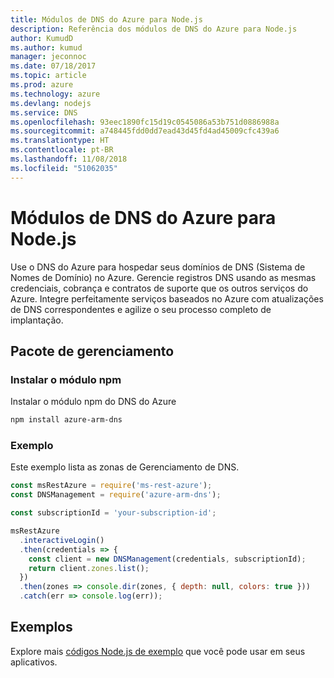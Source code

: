 ```yaml
---
title: Módulos de DNS do Azure para Node.js
description: Referência dos módulos de DNS do Azure para Node.js
author: KumudD
ms.author: kumud
manager: jeconnoc
ms.date: 07/18/2017
ms.topic: article
ms.prod: azure
ms.technology: azure
ms.devlang: nodejs
ms.service: DNS
ms.openlocfilehash: 93eec1890fc15d19c0545086a53b751d0886988a
ms.sourcegitcommit: a748445fdd0dd7ead43d45fd4ad45009cfc439a6
ms.translationtype: HT
ms.contentlocale: pt-BR
ms.lasthandoff: 11/08/2018
ms.locfileid: "51062035"
---
```

# <a name="azure-dns-modules-for-nodejs"></a>Módulos de DNS do Azure para Node.js

Use o DNS do Azure para hospedar seus domínios de DNS (Sistema de Nomes de Domínio) no Azure. Gerencie registros DNS usando as mesmas credenciais, cobrança e contratos de suporte que os outros serviços do Azure. Integre perfeitamente serviços baseados no Azure com atualizações de DNS correspondentes e agilize o seu processo completo de implantação.

## <a name="management-package"></a>Pacote de gerenciamento

### <a name="install-the-npm-module"></a>Instalar o módulo npm

Instalar o módulo npm do DNS do Azure

```bash
npm install azure-arm-dns
```

### <a name="example"></a>Exemplo

Este exemplo lista as zonas de Gerenciamento de DNS.

```javascript
const msRestAzure = require('ms-rest-azure');
const DNSManagement = require('azure-arm-dns');

const subscriptionId = 'your-subscription-id';

msRestAzure
  .interactiveLogin()
  .then(credentials => {
    const client = new DNSManagement(credentials, subscriptionId);
    return client.zones.list();
  })
  .then(zones => console.dir(zones, { depth: null, colors: true }))
  .catch(err => console.log(err));
```

## <a name="samples"></a>Exemplos

Explore mais [códigos Node.js de exemplo](https://azure.microsoft.com/resources/samples/?platform=nodejs) que você pode usar em seus aplicativos.
